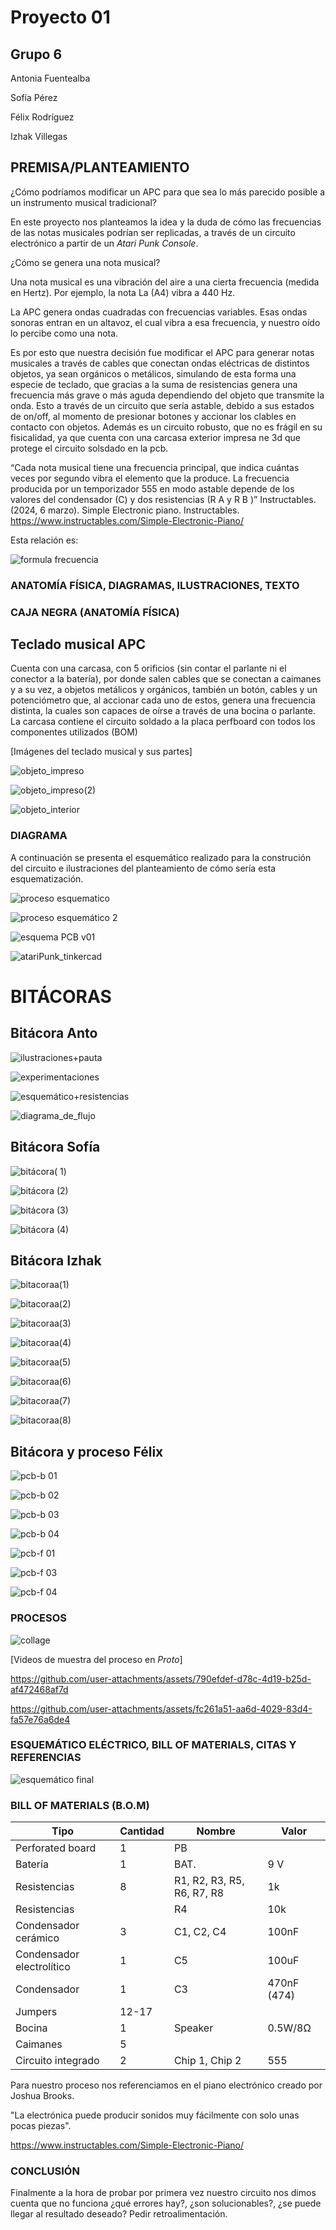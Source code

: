 # Proyecto 01

## Grupo 6

Antonia Fuentealba

Sofía Pérez

Félix Rodríguez

Izhak Villegas

## PREMISA/PLANTEAMIENTO

¿Cómo podríamos modificar un APC para que sea lo más parecido posible a un instrumento musical tradicional?

En este proyecto nos planteamos la idea y la duda de cómo las frecuencias de las notas musicales podrían ser replicadas, a través de un circuito electrónico a partir de un _Atari Punk Console_.

¿Cómo se genera una nota musical?

Una nota musical es una vibración del aire a una cierta frecuencia (medida en Hertz). Por ejemplo, la nota La (A4) vibra a 440 Hz.

La APC genera ondas cuadradas con frecuencias variables. Esas ondas sonoras entran en un altavoz, el cual vibra a esa frecuencia, y nuestro oído lo percibe como una nota.

Es por esto que nuestra decisión fue modificar el APC  para generar notas musicales a través de cables que conectan ondas eléctricas de distintos objetos, ya sean orgánicos o metálicos, simulando de esta forma una especie de teclado, que gracias a la suma de resistencias genera una frecuencia más grave o más aguda dependiendo del objeto que transmite la onda. Esto a través de un circuito que sería astable, debido a sus estados de on/off, al momento de presionar botones y accionar los clables en contacto con objetos. Además es un circuito robusto, que no es frágil en su fisicalidad, ya que cuenta con una carcasa exterior impresa ne 3d que protege el circuito solsdado en la pcb.

“Cada nota musical tiene una frecuencia principal, que indica cuántas veces por segundo vibra el elemento que la produce. La frecuencia producida por un temporizador 555 en modo astable depende de los valores del condensador (C) y dos resistencias (R A  y R B )”
Instructables. (2024, 6 marzo).
Simple Electronic piano. Instructables. <https://www.instructables.com/Simple-Electronic-Piano/>

Esta relación es:

![formula frecuencia](./archivos/formula.jpeg)

### ANATOMÍA FÍSICA, DIAGRAMAS, ILUSTRACIONES, TEXTO

### CAJA NEGRA (ANATOMÍA FÍSICA)

## Teclado musical APC

Cuenta con una carcasa, con 5 orificios (sin contar el parlante ni el conector a la batería), por donde salen cables que se conectan a caimanes y a su vez, a objetos metálicos y orgánicos, también un botón, cables y un potenciómetro que, al accionar cada uno de estos, genera una frecuencia distinta, la cuales son capaces de oírse a través de una bocina o parlante.
La carcasa contiene el circuito soldado a la placa perfboard con todos los componentes utilizados (BOM)

[Imágenes del teclado musical y sus partes]

![objeto_impreso](./archivos/pcb-cajita/objeto_impreso.jpeg)

![objeto_impreso(2)](./archivos/pcb-cajita/cajita.01.jpg)

![objeto_interior](./archivos/pcb-cajita/objeto_interior.jpeg)

### DIAGRAMA

A continuación se presenta el esquemático realizado para la construción del circuito e ilustraciones del planteamiento de cómo sería esta esquematización.

![proceso esquematico](./archivos/bitácoras/esquematico.jpeg)

![proceso esquemático 2](./archivos/bitácoras/esquematico01.jpeg)

![esquema PCB v01](./archivos/pcb-cajita/esquema.PCB.v01.jpg)

![atariPunk_tinkercad](./archivos/tinkecad.png)

# BITÁCORAS

## Bitácora Anto

![ilustraciones+pauta](https://github.com/user-attachments/assets/d9cf7cdb-72ed-40ac-83de-da013afd2faf)

![experimentaciones](./archivos/bitácoras/anto.feuntealba/bitacora.anto.03.jpeg)

![esquemático+resistencias](./archivos/bitácoras/anto.feuntealba/bitacora.anto.04.jpeg)

![diagrama_de_flujo](./archivos/bitácoras/anto.feuntealba/bitacora.anto.06.jpeg)

## Bitácora Sofía

![bitácora( 1)](./archivos/bitácoras/sofía/bitácora.sofía.01.jpeg)

![bitácora (2)](./archivos/bitácoras/sofía/bitácora.sofía.03.jpeg)

![bitácora (3)](./archivos/bitácoras/sofía/bitácora.sofía.04.jpeg)

![bitácora (4)](./archivos/bitácoras/sofía/bitácora.sofía.02.jpeg)

## Bitácora Izhak

![bitacoraa(1)](./archivos/bitácoras/izhak.villegas/bitacora.izhak.01.jpeg)

![bitacoraa(2)](./archivos/bitácoras/izhak.villegas/bitacora.izhak.02.jpeg)

![bitacoraa(3)](./archivos/bitácoras/izhak.villegas/bitacora.izhak.03.jpeg)

![bitacoraa(4)](./archivos/bitácoras/izhak.villegas/bitacora.izhak.04.jpeg)

![bitacoraa(5)](./archivos/bitácoras/izhak.villegas/bitacora.izhak.05.jpeg)

![bitacoraa(6)](./archivos/bitácoras/izhak.villegas/bitacora.izhak.06.jpeg)

![bitacoraa(7)](./archivos/bitácoras/izhak.villegas/bitacora.izhak.07.jpeg)

![bitacoraa(8)](./archivos/bitácoras/izhak.villegas/bitacora.izhak.08.jpeg)

## Bitácora y proceso Félix

![pcb-b 01](./archivos/pcb-cajita/pcb-b.01.jpg)

![pcb-b 02](./archivos/pcb-cajita/pcb-b.02.jpg)

![pcb-b 03](./archivos/pcb-cajita/pcb-b.03.jpg)

![pcb-b 04](./archivos/pcb-cajita/pcb-b.04.jpg)

![pcb-f 01](./archivos/pcb-cajita/pcb-f.01.jpg)

![pcb-f 03](./archivos/pcb-cajita/pcb-f.03.jpg)

![pcb-f 04](./archivos/pcb-cajita/pcb-f.04.jpg)

### PROCESOS

![collage](./archivos/pcb-cajita/collage.png)

[Videos de muestra del proceso en _Proto_]

<https://github.com/user-attachments/assets/790efdef-d78c-4d19-b25d-af472468af7d>

<https://github.com/user-attachments/assets/fc261a51-aa6d-4029-83d4-fa57e76a6de4>

### ESQUEMÁTICO ELÉCTRICO, BILL OF MATERIALS, CITAS Y REFERENCIAS

![esquemático final](./archivos/esquematico.jpeg)

### BILL OF MATERIALS (B.O.M)

| Tipo                  | Cantidad | Nombre                  | Valor      |
|-----------------------|----------|-------------------------|------------|
| Perforated board      | 1        | PB                      |            |
| Batería               | 1        | BAT.                    | 9 V        |
| Resistencias          | 8        | R1, R2, R3, R5, R6, R7, R8 | 1k      |
| Resistencias          |          | R4                      | 10k        |
| Condensador cerámico  | 3        | C1, C2, C4              | 100nF      |
| Condensador electrolítico   | 1  | C5                      | 100uF      |
| Condensador           | 1        | C3                      | 470nF (474)|
| Jumpers               | 12-17    |                         |            |
| Bocina                | 1        | Speaker                 | 0.5W/8Ω    |
| Caimanes              | 5        |                         |            |
| Circuito integrado    | 2        | Chip 1, Chip 2          | 555        |

Para nuestro proceso nos referenciamos en el piano electrónico creado por Joshua Brooks.

"La electrónica puede producir sonidos muy fácilmente con solo unas pocas piezas".

<https://www.instructables.com/Simple-Electronic-Piano/>

### CONCLUSIÓN

Finalmente a la hora de probar por primera vez nuestro circuito nos dimos cuenta que no funciona
¿qué errores hay?, ¿son solucionables?, ¿se puede llegar al resultado deseado?
Pedir retroalimentación.